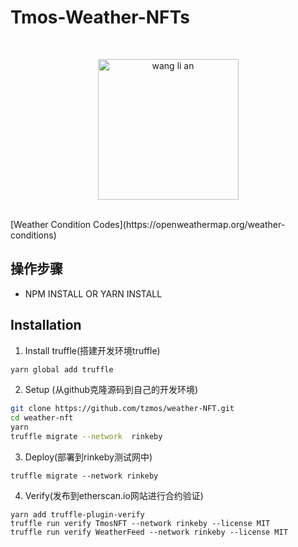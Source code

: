 # Tmos-Weather-NFTs
<br/>
<p align="center">
<a href="https://testnets.opensea.io/assets/0x1666913CEf681283AE115104930b9D4ff68676Be/0" target="_blank">
<img src="https://ipfs.io/ipfs/QmdN4iTJibznDwBgNbB3CxE1hGZYWLCDYfDAW3tkPwxhrx" width="225" alt="wang li an">
</a>
</p>
<br/>
[Weather Condition Codes](https://openweathermap.org/weather-conditions)

## 操作步骤

- NPM INSTALL OR YARN INSTALL

## Installation

1. Install truffle(搭建开发环境truffle)

```bash
yarn global add truffle
```

2. Setup (从github克隆源码到自己的开发环境)

```bash
git clone https://github.com/tzmos/weather-NFT.git
cd weather-nft 
yarn
truffle migrate --network  rinkeby
```

3. Deploy(部署到rinkeby测试网中)

```
truffle migrate --network rinkeby
```

4. Verify(发布到etherscan.io网站进行合约验证)

```
yarn add truffle-plugin-verify
truffle run verify TmosNFT --network rinkeby --license MIT
truffle run verify WeatherFeed --network rinkeby --license MIT
```